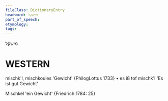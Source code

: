 ```yaml
---
fileClass: DictionaryEntry
headword: מישקל
part_of_speech: 
etymology: 
tags: 
---
```

מישקל

WESTERN
========

mischk'l, mischkoules 'Gewicht' {PhilogLottus 1733}
	•	es iß tof mischk'l 'Es ist gut Gewicht'

Mischkel 'ein Gewicht' {Friedrich 1784: 25}